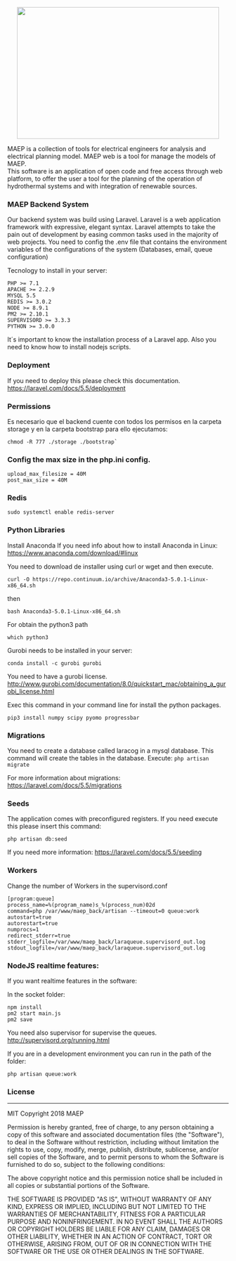 <p align="center">
    <img width="460" height="300" src="https://maep-tools.github.io/landing-page/assets/img/theme/Vector.svg">
</p>
MAEP is a collection of tools for electrical engineers for analysis and electrical planning model.  
MAEP web is a tool for manage the models of MAEP.
<br>
This software is an application of open code and free access through web platform, to offer the user a tool for the planning of the operation of hydrothermal systems and with integration of renewable sources.

### MAEP Backend System
Our backend system was build using Laravel. Laravel is a web application framework with expressive, elegant syntax. Laravel attempts to take the pain out of development by easing common tasks used in the majority of web projects.
You need to config the .env file that contains the environment variables of the configurations of the system (Databases, email, queue configuration)

Tecnology to install in your server:
```
PHP >= 7.1
APACHE >= 2.2.9
MYSQL 5.5
REDIS >= 3.0.2
NODE >= 8.9.1
PM2 >= 2.10.1
SUPERVISORD >= 3.3.3
PYTHON >= 3.0.0
```

It´s important to know the installation process of a Laravel app. Also you need to know how to install nodejs scripts.

### Deployment
If you need to deploy this please check this documentation. https://laravel.com/docs/5.5/deployment


### Permissions
Es necesario que el backend cuente con todos los permisos en la carpeta storage y en la carpeta bootstrap para ello ejecutamos:

```
chmod -R 777 ./storage ./bootstrap`
```
### Config the max size in the php.ini config.
```
upload_max_filesize = 40M
post_max_size = 40M
```
### Redis

```
sudo systemctl enable redis-server
```




### Python Libraries

Install Anaconda
If you need info about how to install Anaconda in Linux:
https://www.anaconda.com/download/#linux

You need to download de installer using curl or wget and then execute.
```
curl -O https://repo.continuum.io/archive/Anaconda3-5.0.1-Linux-x86_64.sh
````
then
````
bash Anaconda3-5.0.1-Linux-x86_64.sh
````
For obtain the python3 path
```
which python3
```

Gurobi needs to be installed in your server:

`conda install -c gurobi gurobi`

You need to have a gurobi license.
http://www.gurobi.com/documentation/8.0/quickstart_mac/obtaining_a_gurobi_license.html

Exec this command in your command line for install the python packages.

`pip3 install numpy scipy pyomo progressbar`

### Migrations
You need to create a database called laracog in a mysql database.
This command will create the tables in the database.
Execute:
`php artisan migrate`

For more information about migrations:
https://laravel.com/docs/5.5/migrations


### Seeds
The application comes with preconfigured registers. If you need execute this please insert this command:

`php artisan db:seed`

If you need more information:
https://laravel.com/docs/5.5/seeding



### Workers
Change the number of Workers in the supervisord.conf
```
[program:queue]
process_name=%(program_name)s_%(process_num)02d
command=php /var/www/maep_back/artisan --timeout=0 queue:work
autostart=true
autorestart=true
numprocs=1
redirect_stderr=true
stderr_logfile=/var/www/maep_back/laraqueue.supervisord_out.log
stdout_logfile=/var/www/maep_back/laraqueue.supervisord_out.log
```

### NodeJS realtime features:
If you want realtime features in the software:

In the socket folder:
```
npm install
pm2 start main.js
pm2 save
```

You need also supervisor for supervise the queues.
http://supervisord.org/running.html

If you are in a development environment you can run in the path of the folder:
```
php artisan queue:work
```



### License
----
MIT
Copyright 2018 MAEP

Permission is hereby granted, free of charge, to any person obtaining a copy of this software and associated documentation files (the "Software"), to deal in the Software without restriction, including without limitation the rights to use, copy, modify, merge, publish, distribute, sublicense, and/or sell copies of the Software, and to permit persons to whom the Software is furnished to do so, subject to the following conditions:

The above copyright notice and this permission notice shall be included in all copies or substantial portions of the Software.

THE SOFTWARE IS PROVIDED "AS IS", WITHOUT WARRANTY OF ANY KIND, EXPRESS OR IMPLIED, INCLUDING BUT NOT LIMITED TO THE WARRANTIES OF MERCHANTABILITY, FITNESS FOR A PARTICULAR PURPOSE AND NONINFRINGEMENT. IN NO EVENT SHALL THE AUTHORS OR COPYRIGHT HOLDERS BE LIABLE FOR ANY CLAIM, DAMAGES OR OTHER LIABILITY, WHETHER IN AN ACTION OF CONTRACT, TORT OR OTHERWISE, ARISING FROM, OUT OF OR IN CONNECTION WITH THE SOFTWARE OR THE USE OR OTHER DEALINGS IN THE SOFTWARE.


